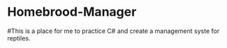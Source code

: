 # Homebrood-Manager

#This is a place for me to practice C# and create a management syste for reptiles.
